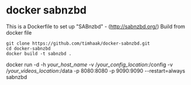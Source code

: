 # docker sabnzbd
This is a Dockerfile to set up "SABnzbd" - (http://sabnzbd.org/)
Build from docker file
```
git clone https://github.com/timhaak/docker-sabnzbd.git
cd docker-sabnzbd
docker build -t sabnzbd .
```
docker run -d -h *your_host_name* -v /*your_config_location*:/config -v /*your_videos_location*:/data -p 8080:8080 -p 9090:9090 --restart=always sabnzbd
